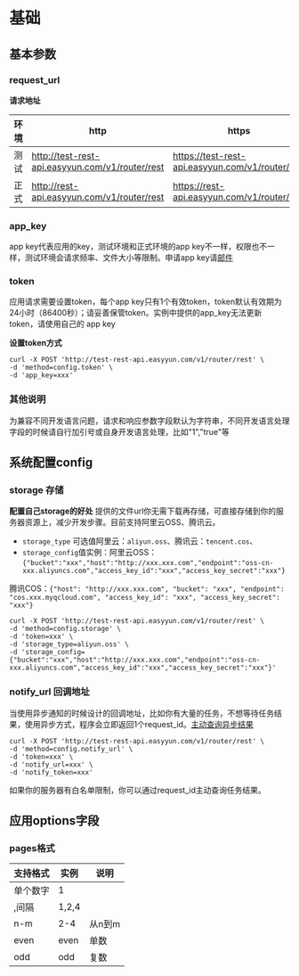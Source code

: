 # 基础


## 基本参数

### request_url
**请求地址**

| 环境 | http | https |
| --- | --- | --- |
| 测试 | http://test-rest-api.easyyun.com/v1/router/rest | https://test-rest-api.easyyun.com/v1/router/rest |
| 正式 | http://rest-api.easyyun.com/v1/router/rest | https://rest-api.easyyun.com/v1/router/rest |



### app_key

app key代表应用的key，测试环境和正式环境的app key不一样，权限也不一样，测试环境会请求频率、文件大小等限制。申请app key请[邮件](/guide/faq.html#如何申请app-key)


### token

应用请求需要设置token，每个app key只有1个有效token，token默认有效期为24小时（86400秒）；请妥善保管token。实例中提供的app_key无法更新token，请使用自己的 app key

**设置token方式**
```shell
curl -X POST 'http://test-rest-api.easyyun.com/v1/router/rest' \
-d 'method=config.token' \
-d 'app_key=xxx'
```


### 其他说明
为兼容不同开发语言问题，请求和响应参数字段默认为字符串，不同开发语言处理字段的时候请自行加引号或自身开发语言处理，比如"1","true"等


## 系统配置config

### storage 存储

**配置自己storage的好处**
提供的文件url你无需下载再存储，可直接存储到你的服务器资源上，减少开发步骤。目前支持阿里云OSS、腾讯云。
- `storage_type` 可选值阿里云：`aliyun.oss`、腾讯云：`tencent.cos`、
- `storage_config`值实例：阿里云OSS：`{"bucket":"xxx","host":"http://xxx.xxx.com","endpoint":"oss-cn-xxx.aliyuncs.com","access_key_id":"xxx","access_key_secret":"xxx"}`

腾讯COS：`{"host": "http://xxx.xxx.com", "bucket": "xxx", "endpoint": "cos.xxx.myqcloud.com", "access_key_id": "xxx", "access_key_secret": "xxx"}`
```shell
curl -X POST 'http://test-rest-api.easyyun.com/v1/router/rest' \
-d 'method=config.storage' \
-d 'token=xxx' \
-d 'storage_type=aliyun.oss' \
-d 'storage_config={"bucket":"xxx","host":"http://xxx.xxx.com","endpoint":"oss-cn-xxx.aliyuncs.com","access_key_id":"xxx","access_key_secret":"xxx"}'
```


### notify_url 回调地址 

当使用异步通知的时候设计的回调地址，比如你有大量的任务，不想等待任务结果，使用异步方式，程序会立即返回1个request_id。[主动查询异步结果](/api/pdf.task-result.html)
```shell
curl -X POST 'http://test-rest-api.easyyun.com/v1/router/rest' \
-d 'method=config.notify_url' \
-d 'token=xxx' \
-d 'notify_url=xxx' \
-d 'notify_token=xxx'
```



如果你的服务器有白名单限制，你可以通过request_id主动查询任务结果。

## 应用options字段

### pages格式

| 支持格式 | 实例 | 说明 |
| --- | --- | --- |
| 单个数字 | 1 |  |
| ,间隔 | 1,2,4 |  |
| n-m | 2-4 | 从n到m |
| even | even | 单数  |
| odd | odd | 复数  |

